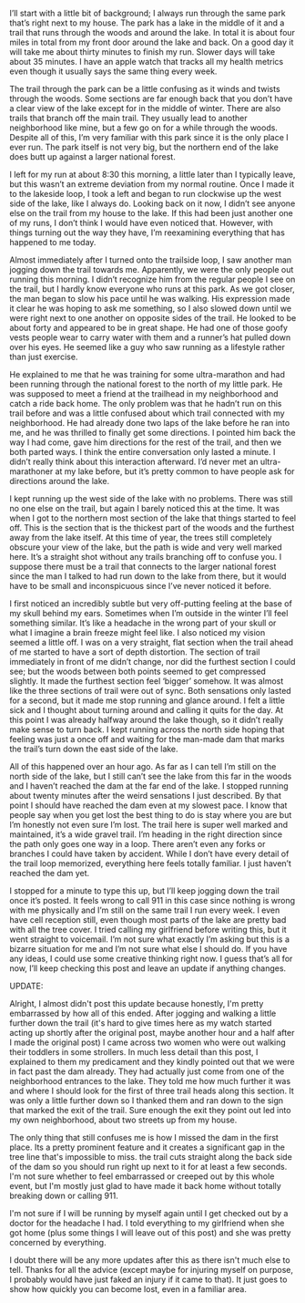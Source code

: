 I’ll start with a little bit of background; I always run through the same park that’s right next to my house. The park has a lake in the middle of it and a trail that runs through the woods and around the lake. In total it is about four miles in total from my front door around the lake and back. On a good day it will take me about thirty minutes to finish my run. Slower days will take about 35 minutes. I have an apple watch that tracks all my health metrics even though it usually says the same thing every week.

The trail through the park can be a little confusing as it winds and twists through the woods. Some sections are far enough back that you don’t have a clear view of the lake except for in the middle of winter. There are also trails that branch off the main trail. They usually lead to another neighborhood like mine, but a few go on for a while through the woods.  Despite all of this, I’m very familiar with this park since it is the only place I ever run. The park itself is not very big, but the northern end of the lake does butt up against a larger national forest.

I left for my run at about 8:30 this morning, a little later than I typically leave, but this wasn’t an extreme deviation from my normal routine. Once I made it to the lakeside loop, I took a left and began to run clockwise up the west side of the lake, like I always do. Looking back on it now, I didn’t see anyone else on the trail from my house to the lake. If this had been just another one of my runs, I don’t think I would have even noticed that. However, with things turning out the way they have, I’m reexamining everything that has happened to me today.

Almost immediately after I turned onto the trailside loop, I saw another man jogging down the trail towards me. Apparently, we were the only people out running this morning. I didn’t recognize him from the regular people I see on the trail, but I hardly know everyone who runs at this park. As we got closer, the man began to slow his pace until he was walking. His expression made it clear he was hoping to ask me something, so I also slowed down until we were right next to one another on opposite sides of the trail. He looked to be about forty and appeared to be in great shape. He had one of those goofy vests people wear to carry water with them and a runner’s hat pulled down over his eyes. He seemed like a guy who saw running as a lifestyle rather than just exercise.

He explained to me that he was training for some ultra-marathon and had been running through the national forest to the north of my little park. He was supposed to meet a friend at the trailhead in my neighborhood and catch a ride back home. The only problem was that he hadn’t run on this trail before and was a little confused about which trail connected with my neighborhood. He had already done two laps of the lake before he ran into me, and he was thrilled to finally get some directions. I pointed him back the way I had come, gave him directions for the rest of the trail, and then we both parted ways. I think the entire conversation only lasted a minute. I didn’t really think about this interaction afterward. I’d never met an ultra-marathoner at my lake before, but it’s pretty common to have people ask for directions around the lake.

I kept running up the west side of the lake with no problems. There was still no one else on the trail, but again I barely noticed this at the time. It was when I got to the northern most section of the lake that things started to feel off. This is the section that is the thickest part of the woods and the furthest away from the lake itself. At this time of year, the trees still completely obscure your view of the lake, but the path is wide and very well marked here. It’s a straight shot without any trails branching off to confuse you. I suppose there must be a trail that connects to the larger national forest since the man I talked to had run down to the lake from there, but it would have to be small and inconspicuous since I’ve never noticed it before.

I first noticed an incredibly subtle but very off-putting feeling at the base of my skull behind my ears. Sometimes when I’m outside in the winter I’ll feel something similar. It’s like a headache in the wrong part of your skull or what I imagine a brain freeze might feel like. I also noticed my vision seemed a little off. I was on a very straight, flat section when the trail ahead of me started to have a sort of depth distortion. The section of trail immediately in front of me didn’t change, nor did the furthest section I could see; but the woods between both points seemed to get compressed slightly. It made the furthest section feel ‘bigger’ somehow. It was almost like the three sections of trail were out of sync. Both sensations only lasted for a second, but it made me stop running and glance around. I felt a little sick and I thought about turning around and calling it quits for the day. At this point I was already halfway around the lake though, so it didn’t really make sense to turn back. I kept running across the north side hoping that feeling was just a once off and waiting for the man-made dam that marks the trail’s turn down the east side of the lake.

All of this happened over an hour ago. As far as I can tell I’m still on the north side of the lake, but I still can’t see the lake from this far in the woods and I haven’t reached the dam at the far end of the lake. I stopped running about twenty minutes after the weird sensations I just described. By that point I should have reached the dam even at my slowest pace. I know that people say when you get lost the best thing to do is stay where you are but I’m honestly not even sure I’m lost. The trail here is super well marked and maintained, it’s a wide gravel trail. I’m heading in the right direction since the path only goes one way in a loop. There aren’t even any forks or branches I could have taken by accident. While I don’t have every detail of the trail loop memorized, everything here feels totally familiar. I just haven’t reached the dam yet.

I stopped for a minute to type this up, but I’ll keep jogging down the trail once it’s posted. It feels wrong to call 911 in this case since nothing is wrong with me physically and I’m still on the same trail I run every week. I even have cell reception still, even though most parts of the lake are pretty bad with all the tree cover. I tried calling my girlfriend before writing this, but it went straight to voicemail. I’m not sure what exactly I’m asking but this is a bizarre situation for me and I’m not sure what else I should do. If you have any ideas, I could use some creative thinking right now. I guess that’s all for now, I’ll keep checking this post and leave an update if anything changes.

UPDATE:

Alright, I almost didn't post this update because honestly, I'm pretty embarrassed by how all of this ended. After jogging and walking a little further down the trail (it's hard to give times here as my watch started acting up shortly after the original post, maybe another hour and a half after I made the original post) I came across two women who were out walking their toddlers in some strollers. In much less detail than this post, I explained to them my predicament and they kindly pointed out that we were in fact past the dam already. They had actually just come from one of the neighborhood entrances to the lake. They told me how much further it was and where I should look for the first of three trail heads along this section. It was only a little further down so I thanked them and ran down to the sign that marked the exit of the trail. Sure enough the exit they point out led into my own neighborhood, about two streets up from my house. 

The only thing that still confuses me is how I missed the dam in the first place. Its a pretty prominent feature and it creates a significant gap in the tree line that's impossible to miss. the trail cuts straight along the back side of the dam so you should run right up next to it for at least a few seconds.  I'm not sure whether to feel embarrassed or creeped out by this whole event, but I'm mostly just glad to have made it back home without totally breaking down or calling 911.

 I'm not sure if I will be running by myself again until I get checked out by a doctor for the headache I had. I told everything to my girlfriend when she got home (plus some things I will leave out of this post) and she was pretty concerned by everything. 

I doubt there will be any more updates after this as there isn't much else to tell. Thanks for all the advice (except maybe for injuring myself on purpose, I probably would have just faked an injury if it came to that). It just goes to show how quickly you can become lost, even in a familiar area. 